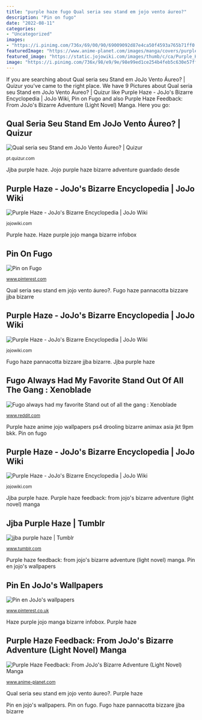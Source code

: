 ```yaml
---
title: "purple haze fugo Qual seria seu stand em jojo vento áureo?"
description: "Pin on fugo"
date: "2022-08-11"
categories:
- "Uncategorized"
images:
- "https://i.pinimg.com/736x/69/00/90/69009092d87e4ca50f4593a765b71ff0.jpg"
featuredImage: "https://www.anime-planet.com/images/manga/covers/purple-haze-feedback-from-jojos-bizarre-adventure-light-novel-40687.jpg"
featured_image: "https://static.jojowiki.com/images/thumb/c/ca/Purple_Haze_Infobox_Anime.png/270px-Purple_Haze_Infobox_Anime.png"
image: "https://i.pinimg.com/736x/98/e9/9e/98e99ed1ce254b4feb5c630e57ffe71c.jpg"
---
```


If you are searching about Qual seria seu Stand em JoJo Vento Áureo? | Quizur you've came to the right place. We have 9 Pictures about Qual seria seu Stand em JoJo Vento Áureo? | Quizur like Purple Haze - JoJo&#039;s Bizarre Encyclopedia | JoJo Wiki, Pin on Fugo and also Purple Haze Feedback: From JoJo&#039;s Bizarre Adventure (Light Novel) Manga. Here you go:

## Qual Seria Seu Stand Em JoJo Vento Áureo? | Quizur

![Qual seria seu Stand em JoJo Vento Áureo? | Quizur](https://img.quizur.com/f/img5e9360a174b459.42139784.jpg?lastEdited=1586716838 "Fugo always had my favorite stand out of all the gang : xenoblade")

<small>pt.quizur.com</small>

Jjba purple haze. Jojo purple haze bizarre adventure guardado desde

## Purple Haze - JoJo&#039;s Bizarre Encyclopedia | JoJo Wiki

![Purple Haze - JoJo&#039;s Bizarre Encyclopedia | JoJo Wiki](https://static.jojowiki.com/images/thumb/c/ca/Purple_Haze_Infobox_Anime.png/270px-Purple_Haze_Infobox_Anime.png "Pin on fugo")

<small>jojowiki.com</small>

Purple haze. Haze purple jojo manga bizarre infobox

## Pin On Fugo

![Pin on Fugo](https://i.pinimg.com/736x/69/00/90/69009092d87e4ca50f4593a765b71ff0.jpg "Fugo stand always had favorite gang chronicles xenoblade")

<small>www.pinterest.com</small>

Qual seria seu stand em jojo vento áureo?. Fugo haze pannacotta bizzare jjba bizarre

## Purple Haze - JoJo&#039;s Bizarre Encyclopedia | JoJo Wiki

![Purple Haze - JoJo&#039;s Bizarre Encyclopedia | JoJo Wiki](https://static.jojowiki.com/images/thumb/5/56/PH_Drools_hesdoinghisbestk.png/400px-PH_Drools_hesdoinghisbestk.png "Fugo haze pannacotta bizzare jjba bizarre")

<small>jojowiki.com</small>

Fugo haze pannacotta bizzare jjba bizarre. Jjba purple haze

## Fugo Always Had My Favorite Stand Out Of All The Gang : Xenoblade

![Fugo always had my favorite Stand out of all the gang : Xenoblade](https://preview.redd.it/wyjwf8as12r21.png?auto=webp&amp;s=ea23f32c51c43bf38b2e14215955b8921268a49c "Haze purple feedback novel jojo adventure manga bizarre light fugo pannacotta ヘイズ パープル ジョジョ 知ら 奇妙 冒険 planet anime jjba")

<small>www.reddit.com</small>

Purple haze anime jojo wallpapers ps4 drooling bizarre animax asia jkt 9pm bkk. Pin on fugo

## Purple Haze - JoJo&#039;s Bizarre Encyclopedia | JoJo Wiki

![Purple Haze - JoJo&#039;s Bizarre Encyclopedia | JoJo Wiki](https://static.jojowiki.com/images/thumb/8/82/latest/20191015213758/Purple_Haze_Infobox_Manga.png/270px-Purple_Haze_Infobox_Manga.png "Jojo purple haze bizarre adventure guardado desde")

<small>jojowiki.com</small>

Jjba purple haze. Purple haze feedback: from jojo&#039;s bizarre adventure (light novel) manga

## Jjba Purple Haze | Tumblr

![jjba purple haze | Tumblr](https://66.media.tumblr.com/1c6c711d9e6b52d2f60cff11f3ee341b/7a24414ecf7e3df4-b6/s640x960/d7f3ada6e9e6b5d0889e84c03bd045a2b9b16879.png "Haze purple feedback novel jojo adventure manga bizarre light fugo pannacotta ヘイズ パープル ジョジョ 知ら 奇妙 冒険 planet anime jjba")

<small>www.tumblr.com</small>

Purple haze feedback: from jojo&#039;s bizarre adventure (light novel) manga. Pin en jojo&#039;s wallpapers

## Pin En JoJo&#039;s Wallpapers

![Pin en JoJo&#039;s wallpapers](https://i.pinimg.com/736x/98/e9/9e/98e99ed1ce254b4feb5c630e57ffe71c.jpg "Purple haze feedback: from jojo&#039;s bizarre adventure (light novel) manga")

<small>www.pinterest.co.uk</small>

Haze purple jojo manga bizarre infobox. Purple haze

## Purple Haze Feedback: From JoJo&#039;s Bizarre Adventure (Light Novel) Manga

![Purple Haze Feedback: From JoJo&#039;s Bizarre Adventure (Light Novel) Manga](https://www.anime-planet.com/images/manga/covers/purple-haze-feedback-from-jojos-bizarre-adventure-light-novel-40687.jpg "Jojo purple haze bizarre adventure guardado desde")

<small>www.anime-planet.com</small>

Qual seria seu stand em jojo vento áureo?. Purple haze

Pin en jojo&#039;s wallpapers. Pin on fugo. Fugo haze pannacotta bizzare jjba bizarre
